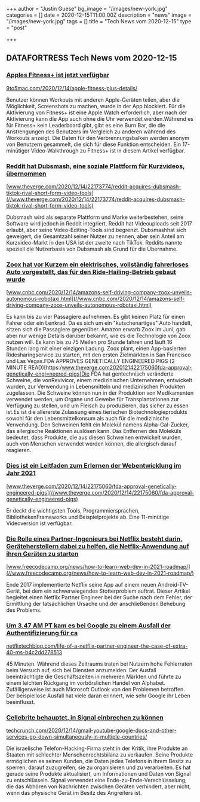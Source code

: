 +++
author = "Justin Guese"
bg_image = "/images/new-york.jpg"
categories = []
date = 2020-12-15T11:00:00Z
description = "news"
image = "/images/new-york.jpg"
tags = []
title = "Tech News vom 2020-12-15"
type = "post"

+++

        
## DATAFORTRESS Tech News vom 2020-12-15





### [Apples Fitness+ ist jetzt verfügbar](//9to5mac.com/2020/12/14/apple-fitness-plus-details/)


[9to5mac.com/2020/12/14/apple-fitness-plus-details/](//9to5mac.com/2020/12/14/apple-fitness-plus-details/)


Benutzer können Workouts mit anderen Apple-Geräten teilen, aber die Möglichkeit, Screenshots zu machen, wurde in der App blockiert. Für die Aktivierung von Fitness+ ist eine Apple Watch erforderlich, aber nach der Aktivierung kann die App auch ohne die Uhr verwendet werden.Während es für Fitness+ kein Leaderboard gibt, gibt es eine Burn Bar, die die Anstrengungen des Benutzers im Vergleich zu anderen während des Workouts anzeigt. Die Daten für den Verbrennungsbalken werden anonym von Benutzern gesammelt, die sich für diese Funktion entscheiden. Ein 17-minütiger Video-Walkthrough zu Fitness+ ist in diesem Artikel verfügbar.


### [Reddit hat Dubsmash, eine soziale Plattform für Kurzvideos, übernommen](//www.theverge.com/2020/12/14/22173774/reddit-acquires-dubsmash-tiktok-rival-short-form-video-tools)


[www.theverge.com/2020/12/14/22173774/reddit-acquires-dubsmash-tiktok-rival-short-form-video-tools](//www.theverge.com/2020/12/14/22173774/reddit-acquires-dubsmash-tiktok-rival-short-form-video-tools)


Dubsmash wird als separate Plattform und Marke weiterbestehen, seine Software wird jedoch in Reddit integriert. Reddit hat Videouploads seit 2017 erlaubt, aber seine Video-Editing-Tools sind begrenzt. Dubsmashhat sich geweigert, die Gesamtzahl seiner Nutzer zu nennen, aber sein Anteil am Kurzvideo-Markt in den USA ist der zweite nach TikTok. Reddits nannte speziell die Nutzerbasis von Dubsmash als Grund für die Übernahme.


### [Zoox hat vor Kurzem ein elektrisches, vollständig fahrerloses Auto vorgestellt, das für den Ride-Hailing-Betrieb gebaut wurde](//www.cnbc.com/2020/12/14/amazons-self-driving-company-zoox-unveils-autonomous-robotaxi.html)


[www.cnbc.com/2020/12/14/amazons-self-driving-company-zoox-unveils-autonomous-robotaxi.html](//www.cnbc.com/2020/12/14/amazons-self-driving-company-zoox-unveils-autonomous-robotaxi.html)


Es kann bis zu vier Passagiere aufnehmen. Es gibt keinen Platz für einen Fahrer oder ein Lenkrad. Da es sich um ein "kutschenartiges" Auto handelt, sitzen sich die Passagiere gegenüber. Amazon erwarb Zoox im Juni, gab aber nur wenige Details darüber bekannt, wie es die Technologie von Zoox nutzen will. Es kann bis zu 75 Meilen pro Stunde fahren und läuft 16 Stunden lang mit einer einzigen Ladung. Zoox plant, einen App-basierten Ridesharingservice zu starten, mit den ersten Zielmärkten in San Francisco und Las Vegas.FDA APPROVES GENETICALLY ENGINEERED PIGS (2 MINUTE READ)[https:/www.theverge.com2020121422175060fda-approval-genetically-engi=neered-pigs]Die FDA hat gentechnisch veränderte Schweine, die vonRevivicor, einem medizinischen Unternehmen, entwickelt wurden, zur Verwendung in Lebensmitteln und medizinischen Produkten zugelassen. Die Schweine können nun in der Produktion von Medikamenten verwendet werden, um Organe und Gewebe für Transplantationen zur Verfügung zu stellen, und um Fleisch zu produzieren, das sicher zu essen ist.Es ist die allererste Zulassung eines tierischen Biotechnologieprodukts sowohl für den Lebensmittelkonsum als auch für die medizinische Verwendung. Den Schweinen fehlt ein Molekül namens Alpha-Gal-Zucker, das allergische Reaktionen auslösen kann. Das Entfernen des Moleküls bedeutet, dass Produkte, die aus diesen Schweinen entwickelt wurden, auch von Menschen verwendet werden können, die allergisch darauf reagieren.


### [Dies ist ein Leitfaden zum Erlernen der Webentwicklung im Jahr 2021](//www.theverge.com/2020/12/14/22175060/fda-approval-genetically-engineered-pigs)


[www.theverge.com/2020/12/14/22175060/fda-approval-genetically-engineered-pigs](//www.theverge.com/2020/12/14/22175060/fda-approval-genetically-engineered-pigs)


Er deckt die wichtigsten Tools, Programmiersprachen, BibliothekenFrameworks und Beispielprojekte ab. Eine 11-minütige Videoversion ist verfügbar.


### [Die Rolle eines Partner-Ingenieurs bei Netflix besteht darin, Geräteherstellern dabei zu helfen, die Netflix-Anwendung auf ihren Geräten zu starten](//www.freecodecamp.org/news/how-to-learn-web-dev-in-2021-roadmap/)


[www.freecodecamp.org/news/how-to-learn-web-dev-in-2021-roadmap/](//www.freecodecamp.org/news/how-to-learn-web-dev-in-2021-roadmap/)


Ende 2017 implementierte Netflix seine App auf einem neuen Android-TV-Gerät, bei dem ein schwerwiegendes Stotterproblem auftrat. Dieser Artikel begleitet einen Netflix Partner Engineer bei der Suche nach dem Fehler, der Ermittlung der tatsächlichen Ursache und der anschließenden Behebung des Problems.


### [Um 3.47 AM PT kam es bei Google zu einem Ausfall der Authentifizierung für ca](//netflixtechblog.com/life-of-a-netflix-partner-engineer-the-case-of-extra-40-ms-b4c2dd278513)


[netflixtechblog.com/life-of-a-netflix-partner-engineer-the-case-of-extra-40-ms-b4c2dd278513](//netflixtechblog.com/life-of-a-netflix-partner-engineer-the-case-of-extra-40-ms-b4c2dd278513)


45 Minuten. Während dieses Zeitraums traten bei Nutzern hohe Fehlerraten beim Versuch auf, sich bei Diensten anzumelden. Der Ausfall beeinträchtigte die Geschäftszeiten in mehreren Märkten und führte zu einem leichten Rückgang im vorbörslichen Handel von Alphabet. Zufälligerweise ist auch Microsoft Outlook von den Problemen betroffen. Der beispiellose Ausfall hat viele daran erinnert, wie sehr Google ihr Leben beeinflusst.


### [Cellebrite behauptet, in Signal einbrechen zu können](//techcrunch.com/2020/12/14/gmail-youtube-google-docs-and-other-services-go-down-simultaneously-in-multiple-countries/)


[techcrunch.com/2020/12/14/gmail-youtube-google-docs-and-other-services-go-down-simultaneously-in-multiple-countries/](//techcrunch.com/2020/12/14/gmail-youtube-google-docs-and-other-services-go-down-simultaneously-in-multiple-countries/)


Die israelische Telefon-Hacking-Firma steht in der Kritik, ihre Produkte an Staaten mit schlechter Menschenrechtsbilanz zu verkaufen. Seine Produkte ermöglichen es seinen Kunden, die Daten jedes Telefons in ihrem Besitz zu sperren, darauf zuzugreifen, sie zu organisieren und zu verarbeiten. Es hat gerade seine Produkte aktualisiert, um Informationen und Daten von Signal zu entschlüsseln. Signal verwendet eine Ende-zu-Ende-Verschlüsselung, die das Abhören von Nachrichten zwischen Geräten verhindert, aber nicht, wenn das physische Gerät im Besitz des Angreifers ist.